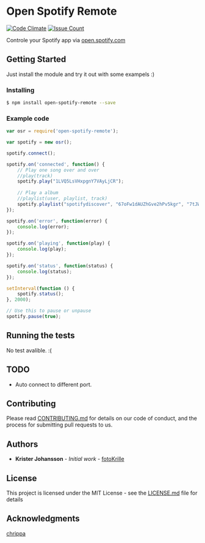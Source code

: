 # Open Spotify Remote
  [![Code Climate][code-climate-image]][code-climate-url]
  [![Issue Count][issue-count-image]][issue-count-url]
  

Controle your Spotify app via [open.spotify.com](https://open.spotify.com)

## Getting Started

Just install the module and try it out with some exampels :)

### Installing

```bash
$ npm install open-spotify-remote --save
```

### Example code

```js
var osr = require('open-spotify-remote');

var spotify = new osr();

spotify.connect();

spotify.on('connected', function() {
    // Play one song over and over
    //play(track)
    spotify.play("1LVQ5LsVHxpgnY7VAyLjCR");
    
    // Play a album
    //playlist(user, playlist, track)
    spotify.playlist("spotifydiscover", "67oFw1dAUZhGve2hPv5kgr", "7tJWarixh0rqI31ob9J7Kw");
});

spotify.on('error', function(error) {
    console.log(error);
});

spotify.on('playing', function(play) {
    console.log(play);
});

spotify.on('status', function(status) {
    console.log(status);
});

setInterval(function () {
    spotify.status();
}, 2000);

// Use this to pause or unpause
spotify.pause(true);
```

## Running the tests

No test avalible. :(

## TODO
* Auto connect to different port.

## Contributing

Please read [CONTRIBUTING.md](CONTRIBUTING.md) for details on our code of conduct, and the process for submitting pull requests to us.

## Authors

* **Krister Johansson** - *Initial work* - [fotoKrille](https://github.com/fotoKrille)

## License

This project is licensed under the MIT License - see the [LICENSE.md](LICENSE.md) file for details

## Acknowledgments
[chrippa](https://github.com/chrippa)

[code-climate-image]: https://codeclimate.com/github/fotoKrille/open-spotify-remote/badges/gpa.svg
[code-climate-url]:https://codeclimate.com/github/fotoKrille/open-spotify-remote
[issue-count-image]: https://codeclimate.com/github/fotoKrille/open-spotify-remote/badges/issue_count.svg
[issue-count-url]: https://codeclimate.com/github/fotoKrille/open-spotify-remote
